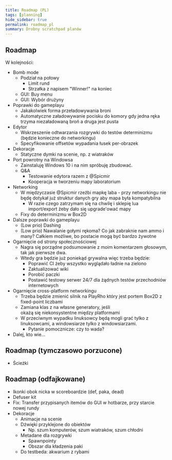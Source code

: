 ```yaml
---
title: Roadmap (PL)
tags: [planning]
hide_sidebar: true
permalink: roadmap_pl
summary: Drobny scratchpad planów
---
```


## Roadmap

W kolejności:

- Bomb mode
	- Podział na połowy
		- Limit rund
		- Strzałka z napisem "Winner!" na koniec
	- GUI: Buy menu
	- GUI: Wybór drużyny
- Poprawki do gameplayu
	- Jakakolwiek forma przeładowywania broni
	- Automatyczne załadowywanie pocisku do komory gdy jedna ręka trzyma niezaładowaną broń a druga jest pusta
- Edytor
    - Wskrzeszenie odtwarzania rozgrywki do testów determinizmu (będzie konieczne do networkingu)
	- Specyfikowanie offsetów wypadania łusek per-obrazek
- Dekoracje
    - Statyczne dymki na scenie, np. z wiatraków
- Port powrotny na Windowsa
    - Zainstaluję Windows 10 i na nim spróbuję zbudować.
    - Q&A
        - Testowanie edytora razem z @Spicmir 
		- Kooperacja w tworzeniu mapy laboratorium
- Networking
    - W międzyczasie @Spicmir rzeźbi mapkę laba - przy networkingu nie będę dotykał już struktur danych gry aby mapa była kompatybilna
        - W razie czego zatrzymam się na chwilę i sklepię lua import/export żeby dało się upgrade'ować mapy
	- Fixy do determinizmu w Box2D
- Dalsze poprawki do gameplayu
	- (Low prio) Dashing
	- (Low prio) Nawalanie gołymi rękoma? Co jak zabraknie nam ammo i many? Całkiem możliwe, bo postacie mogą być bardzo żywotne
- Ogarnięcie od strony społecznościowej
    - Nagra się porządne podsumowanie z moim komentarzem głosowym, tak jak pierwsze dwa.
    - Wtedy gra będzie już poniekąd grywalna więc trzeba będzie:
        - Poprawić CI żeby wszystko wyglądało ładnie na zielono
        - Zaktualizować wiki
        - Porobić paczki
        - Postawić testowy serwer 24/7 dla żądnych testów przechodniów internetowych
- Ogarnięcie cross-platform networkingu
	- Trzeba będzie zmienić silnik na PlayRho który jest portem Box2D z fixed-point liczbami
	- Zamiana klas z <random> na własne generatory, jeśli okażą się niekonsystentne między platformami
	- W przeciwnym wypadku linuksowcy będą mogli grać tylko z linuksowcami, a windowsiarze tylko z windowsiarzami.
		- Pytanie pomocznicze: czy to wada?
- Dalej, kto wie...

## Roadmap (tymczasowo porzucone)

- Ścieżki

## Roadmap (odfajkowane)

- Ikonki obok nicka w scoreboardzie (def, paka, dead)
- Defuser kit
- Fix: Transfer przypisanych itemów do GUI w hotbarze, przy starcie nowej rundy
- Dekoracje
    - Animacje na scenie
    - Dźwięki przyklejone do obiektów
        - Np. szum komputerów, szum wiatraków, szum chłodni
    - Metadane dla rozgrywki
        - Spawnpointy
        - Obszar dla kładzenia paki
    - Do testbeda: akwarium z rybami
